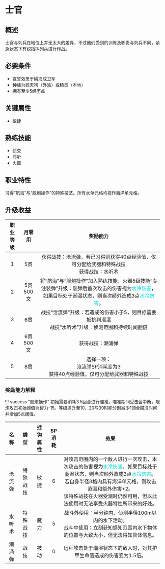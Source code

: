 # 士官

## 概述

士官与列兵在地位上并无太大的差异，不过他们受到的训练及职责与列兵不同，紧急状态下有权指挥列兵进行作战。

## 必要条件

* 宣誓效忠于鳞海戍卫军
* 种族为鲸天狗（外派）或精灵（本地）
* 拥有至少5经历点

## 关键属性

* 敏捷

## 熟练技能

* 侦查
* 聆听
* 火器

## 职业特性

习得“航海”与“舰炮操作”的特殊技艺。所有水单元格均视作海洋单元格。

## 升级收益

职业等级|月零用|奖励能力
:--:|:--:|:--:
1|5贯|获得战技：沧流弹，若已习得则获得40点经验值，仅可分配给武器和特殊战技<br>获得战技：水听术
2|5贯500文|将“航海”与“舰炮操作”加入熟练技能，火器5级技能“专注装弹”升级：装弹后首次攻击的伤害视为<font color="#00dbdb">水冷伤害</font>，如果目标处于潮湿状态，则当次额外造成3点<font color="#00dbdb">水冷伤害</font>。
3|6贯|战技“沧流弹”升级：若造成的伤害小于5，则目标需要抵抗判潮湿<br>战技“水听术”升级：侦测范围和持续时间翻倍
4|6贯500文|获得战技：潮涌弹
5|8贯|选择一项：<br>沧流弹SP消耗变为3<br>获得40点经验值，仅可分配给武器和特殊战技

### 奖励能力解释

!!! success "舰炮操作"
    初始需要消耗3.5回合进行瞄准，瞄准期间受击会中断，舰炮攻击初始阈值为智力-15。等级提升至10、20与30时能分别减少1回合瞄准时间并增加5点阈值。

名称|类型|挂钩属性|SP消耗|效果
:--:|:--:|:--:|:--:|:--:
沧流弹|特殊战技|敏捷|6|对攻击范围内的一个敌人进行一次攻击，本次攻击的伤害视为<font color="#00dbdb">水冷伤害</font>，如果目标处于潮湿状态，则当次额外造成3点<font color="#00dbdb">水冷伤害</font>。<br>若自身半径3格内具有海洋单元格，则攻击范围和额外伤害+2。<br>该特殊战技在火器受潮时仍然可用，但以此法使用时无法享受火器特性所带来的好处。
水听术|特殊战技|魔力|5|战斗外使用：半分钟内，侦测半径100m以内的水下活动。<br>战斗中使用：立刻获知感知范围内水下物体的位置与大致大小，但无法得知具体信息。
潮涌弹|战技|被动|0|远程攻击处于潮湿状态下的敌人时，对其护甲生命值造成的伤害变为1.5倍。

